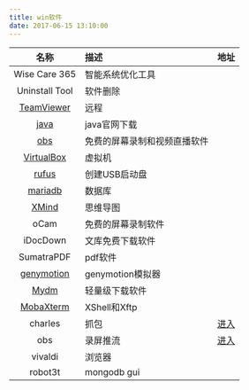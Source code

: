 ```yaml
---
title: win软件
date: 2017-06-15 13:10:00
---
```



 
|名称|描述|地址|
|:---:|:---|:---|
|Wise Care 365|智能系统优化工具|
|Uninstall Tool|软件删除|
|[TeamViewer](https://www.teamviewer.com/zhCN/)|远程|
|[java](http://www.oracle.com/technetwork/java/javase/downloads/index.html)|java官网下载|
|[obs](https://obsproject.com/)|免费的屏幕录制和视频直播软件|
|[VirtualBox](https://www.virtualbox.org/)|虚拟机|
|[rufus](http://rufus.akeo.ie/?locale=zh_CN)|创建USB启动盘|
|[mariadb](http://mariadb.org/)|数据库|
|[XMind](https://www.xmind.cn/)|思维导图|
|oCam|免费的屏幕录制软件|
|iDocDown|文库免费下载软件|
|SumatraPDF|pdf软件|
|[genymotion](https://www.genymotion.com/download/) |genymotion模拟器|
|[Mydm](http://mydownload.ml/) |轻量级下载软件|
|[MobaXterm](https://mobaxterm.mobatek.net/) |XShell和Xftp|
|charles             |抓包|[进入](https://www.zzzmode.com/mytools/charles/)|
|obs          | 录屏推流|[进入](https://obsproject.com/)|
|vivaldi|浏览器||
|robot3t|mongodb gui||



